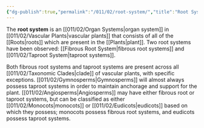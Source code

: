 ```yaml
---
{"dg-publish":true,"permalink":"/011/02/root-system/","title":"Root System","tags":["BIOL412"],"created":"2024-09-26T13:45:04.125-07:00","updated":"2024-09-26T15:24:58.117-07:00"}
---
```


The **root system** is an [[011/02/Organ Systems\|organ system]] in [[011/02/Vascular Plants\|vascular plants]] that consists of all of the [[Roots\|roots]] which are present in the [[Plants\|plant]]. Two root systems have been observed: [[Fibrous Root System\|fibrous root systems]] and [[011/02/Taproot System\|taproot systems]].

Both fibrous root systems and taproot systems are present across all [[011/02/Taxonomic Clades\|clade]] of vascular plants, with specific exceptions. [[011/02/Gymnosperms\|Gymnosperms]] will almost always possess taproot systems in order to maintain anchorage and support for the plant. [[011/02/Angiosperms\|Angiosperms]] may have either fibrous root or taproot systems, but can be classified as either [[011/02/Monocots\|monocots]] or [[011/02/Eudicots\|eudicots]] based on which they possess; monocots possess fibrous root systems, and eudicots possess taproot systems.